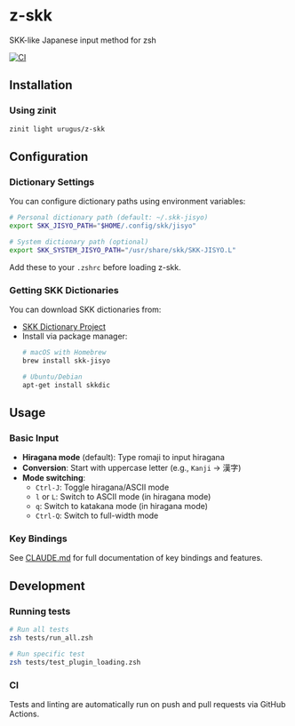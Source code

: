 # z-skk

SKK-like Japanese input method for zsh

[![CI](https://github.com/urugus/z-skk/actions/workflows/ci.yml/badge.svg)](https://github.com/urugus/z-skk/actions/workflows/ci.yml)

## Installation

### Using zinit

```zsh
zinit light urugus/z-skk
```

## Configuration

### Dictionary Settings

You can configure dictionary paths using environment variables:

```zsh
# Personal dictionary path (default: ~/.skk-jisyo)
export SKK_JISYO_PATH="$HOME/.config/skk/jisyo"

# System dictionary path (optional)
export SKK_SYSTEM_JISYO_PATH="/usr/share/skk/SKK-JISYO.L"
```

Add these to your `.zshrc` before loading z-skk.

### Getting SKK Dictionaries

You can download SKK dictionaries from:
- [SKK Dictionary Project](https://skk-dev.github.io/dict/)
- Install via package manager:
  ```bash
  # macOS with Homebrew
  brew install skk-jisyo
  
  # Ubuntu/Debian
  apt-get install skkdic
  ```

## Usage

### Basic Input

- **Hiragana mode** (default): Type romaji to input hiragana
- **Conversion**: Start with uppercase letter (e.g., `Kanji` → 漢字)
- **Mode switching**:
  - `Ctrl-J`: Toggle hiragana/ASCII mode
  - `l` or `L`: Switch to ASCII mode (in hiragana mode)
  - `q`: Switch to katakana mode (in hiragana mode)
  - `Ctrl-Q`: Switch to full-width mode

### Key Bindings

See [CLAUDE.md](CLAUDE.md) for full documentation of key bindings and features.

## Development

### Running tests

```bash
# Run all tests
zsh tests/run_all.zsh

# Run specific test
zsh tests/test_plugin_loading.zsh
```

### CI

Tests and linting are automatically run on push and pull requests via GitHub Actions.